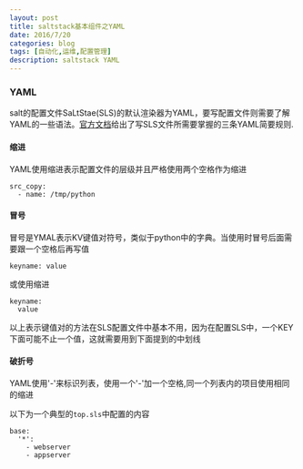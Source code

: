 ```yaml
---
layout: post
title: saltstack基本组件之YAML
date: 2016/7/20
categories: blog
tags: [自动化,运维,配置管理]
description: saltstack YAML
---
```



### YAML
salt的配置文件SaLtStae(SLS)的默认渲染器为YAML，要写配置文件则需要了解YAML的一些语法。[官方文档](https://docs.saltstack.com/en/latest/topics/yaml/)给出了写SLS文件所需要掌握的三条YAML简要规则.

#### 缩进
YAML使用缩进表示配置文件的层级并且严格使用两个空格作为缩进

	src_copy:
	  - name: /tmp/python

#### 冒号
冒号是YMAL表示KV键值对符号，类似于python中的字典。当使用时冒号后面需要跟一个空格后再写值

	keyname: value

或使用缩进

	keyname:
	  value

以上表示键值对的方法在SLS配置文件中基本不用，因为在配置SLS中，一个KEY下面可能不止一个值，这就需要用到下面提到的中划线

#### 破折号
YAML使用'-'来标识列表，使用一个'-'加一个空格,同一个列表内的项目使用相同的缩进

以下为一个典型的`top.sls`中配置的内容

	base:
	  '*':
	    - webserver
	    - appserver
















